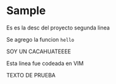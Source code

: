 # Sample

Es es la desc del proyecto
segunda linea

Se agrego la funcion `hello`


SOY UN CACAHUATEEEE

Esta linea fue codeada en VIM

TEXTO DE PRUEBA
